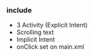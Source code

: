 ### include

- 3 Activity (Explicit Intent)
- Scrolling text
- Implicit Intent
- onClick set on main.xml
